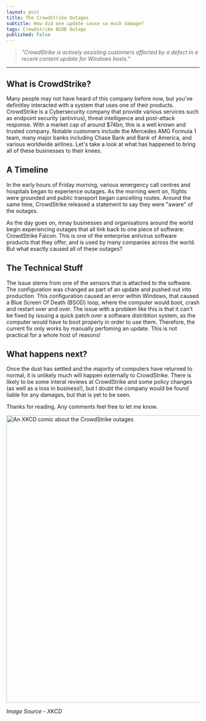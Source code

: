 ```yaml
---
layout: post
title: The CrowdStrike Outages
subtitle: How did one update cause so much damage?
tags: Crowdstrike BSOD Outage
published: False
---
```


> *"CrowdStrike is actively assisting customers affected by a defect in a recent content update for Windows hosts."*

---
## What is CrowdStrike?
Many people may not have heard of this company before now, but you've definitley interacted with a system that uses one of their products. CrowdStrike is a Cybersecurity company that provide various services such as endpoint security (antivirus), threat intelligence and post-attack response. With a market cap of around $74bn, this is a well known and trusted company. Notable customers include the Mercedes AMG Formula 1 team, many major banks including Chase Bank and Bank of America, and various worldwide airlines. Let's take a look at what has happened to bring all of these businesses to their knees.

## A Timeline
In the early hours of Friday morning, various emergency call centres and hospitals began to experience outages. As the morning went on, flights were grounded and public transport began cancelling routes. Around the same time, CrowdStrike released a statement to say they were "aware" of the outages.

As the day goes on, mnay businesses and organisations around the world begin experiencing outages that all link back to one piece of software: CrowdStrike Falcon. This is one of the enterprise antivirus software products that they offer, and is used by many companies across the world. But what exactly caused all of these outages?

## The Technical Stuff
The issue stems from one of the sensors that is attached to the software. The configuration was changed as part of an update and pushed out into production. This configuration caused an error within Windows, that caused a Blue Screen Of Death (BSOD) loop, where the computer would boot, crash and restart over and over. The issue with a problem like this is that it can't be fixed by issuing a quick patch over a software distribtion system, as the computer would have to boot properly in order to use them. Therefore, the current fix only works by manually perfoming an update. This is not practical for a whole host of reasons!

## What happens next?
Once the dust has settled and the majority of computers have returned to normal, it is unlikely much will happen externally to CrowdStrike. There is likely to be some interal reviews at CrowdStrike and some policy changes (as well as a loss in business!), but I doubt the company would be found liable for any damages, but that is yet to be seen.

Thanks for reading. Any comments feel free to let me know.

<img src="https://oliverb21.github.io/blog/img/posts/17_crowdstrike.png" alt="An XKCD comic about the CrowdStrike outages" text-align="centre" width="750"/>

*Image Source - XKCD*

